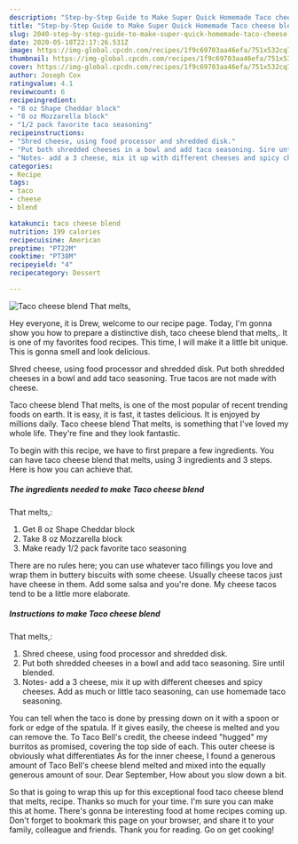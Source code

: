 ```yaml
---
description: "Step-by-Step Guide to Make Super Quick Homemade Taco cheese blend  That melts,"
title: "Step-by-Step Guide to Make Super Quick Homemade Taco cheese blend  That melts,"
slug: 2040-step-by-step-guide-to-make-super-quick-homemade-taco-cheese-blend-that-melts
date: 2020-05-18T22:17:26.531Z
image: https://img-global.cpcdn.com/recipes/1f9c69703aa46efa/751x532cq70/taco-cheese-blend-that-melts-recipe-main-photo.jpg
thumbnail: https://img-global.cpcdn.com/recipes/1f9c69703aa46efa/751x532cq70/taco-cheese-blend-that-melts-recipe-main-photo.jpg
cover: https://img-global.cpcdn.com/recipes/1f9c69703aa46efa/751x532cq70/taco-cheese-blend-that-melts-recipe-main-photo.jpg
author: Joseph Cox
ratingvalue: 4.1
reviewcount: 6
recipeingredient:
- "8 oz Shape Cheddar block"
- "8 oz Mozzarella block"
- "1/2 pack favorite taco seasoning"
recipeinstructions:
- "Shred cheese, using food processor and shredded disk."
- "Put both shredded cheeses in a bowl and add taco seasoning. Sire until blended."
- "Notes- add a 3 cheese, mix it up with different cheeses and spicy cheeses. Add as much or little taco seasoning, can use homemade taco seasoning."
categories:
- Recipe
tags:
- taco
- cheese
- blend

katakunci: taco cheese blend 
nutrition: 199 calories
recipecuisine: American
preptime: "PT22M"
cooktime: "PT38M"
recipeyield: "4"
recipecategory: Dessert

---
```



![Taco cheese blend 
That melts,](https://img-global.cpcdn.com/recipes/1f9c69703aa46efa/751x532cq70/taco-cheese-blend-that-melts-recipe-main-photo.jpg)

Hey everyone, it is Drew, welcome to our recipe page. Today, I'm gonna show you how to prepare a distinctive dish, taco cheese blend 
that melts,. It is one of my favorites food recipes. This time, I will make it a little bit unique. This is gonna smell and look delicious.

Shred cheese, using food processor and shredded disk. Put both shredded cheeses in a bowl and add taco seasoning. True tacos are not made with cheese.

Taco cheese blend 
That melts, is one of the most popular of recent trending foods on earth. It is easy, it is fast, it tastes delicious. It is enjoyed by millions daily. Taco cheese blend 
That melts, is something that I've loved my whole life. They're fine and they look fantastic.


To begin with this recipe, we have to first prepare a few ingredients. You can have taco cheese blend 
that melts, using 3 ingredients and 3 steps. Here is how you can achieve that.

<!--inarticleads1-->

##### The ingredients needed to make Taco cheese blend 
That melts,:

1. Get 8 oz Shape Cheddar block
1. Take 8 oz Mozzarella block
1. Make ready 1/2 pack favorite taco seasoning


There are no rules here; you can use whatever taco fillings you love and wrap them in buttery biscuits with some cheese. Usually cheese tacos just have cheese in them. Add some salsa and you&#39;re done. My cheese tacos tend to be a little more elaborate. 

<!--inarticleads2-->

##### Instructions to make Taco cheese blend 
That melts,:

1. Shred cheese, using food processor and shredded disk.
1. Put both shredded cheeses in a bowl and add taco seasoning. Sire until blended.
1. Notes- add a 3 cheese, mix it up with different cheeses and spicy cheeses. Add as much or little taco seasoning, can use homemade taco seasoning.


You can tell when the taco is done by pressing down on it with a spoon or fork or edge of the spatula. If it gives easily, the cheese is melted and you can remove the. To Taco Bell&#39;s credit, the cheese indeed &#34;hugged&#34; my burritos as promised, covering the top side of each. This outer cheese is obviously what differentiates As for the inner cheese, I found a generous amount of Taco Bell&#39;s cheese blend melted and mixed into the equally generous amount of sour. Dear September, How about you slow down a bit. 

So that is going to wrap this up for this exceptional food taco cheese blend 
that melts, recipe. Thanks so much for your time. I'm sure you can make this at home. There's gonna be interesting food at home recipes coming up. Don't forget to bookmark this page on your browser, and share it to your family, colleague and friends. Thank you for reading. Go on get cooking!
